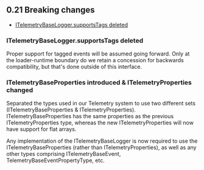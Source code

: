 ## 0.21 Breaking changes

-   [ITelemetryBaseLogger.supportsTags deleted](#ITelemetryBaseLogger.supportstags-deleted)

### ITelemetryBaseLogger.supportsTags deleted

Proper support for tagged events will be assumed going forward. Only at the loader-runtime boundary do we retain
a concession for backwards compatibility, but that's done outside of this interface.

### ITelemetryBaseProperties introduced & ITelemetryProperties changed

Separated the types used in our Telemetry system to use two different sets (ITelemetryBaseProperties & ITelemetryProperties). ITelemetryBaseProperties has the same properties as the previous ITelemetryProperties type, whereas the new ITelemetryProperties will now have support for flat arrays.

Any implementation of the ITelemetryBaseLogger is now required to use the ITelemetryBaseProperties (rather than ITelemetryProperties), as well as any other types comprising ITelemetryBaseEvent, TelemetryBaseEventPropertyType, etc.
